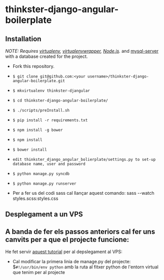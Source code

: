 # thinkster-django-angular-boilerplate

## Installation

*NOTE: Requires [virtualenv](http://virtualenv.readthedocs.org/en/latest/),
[virtualenvwrapper](http://virtualenvwrapper.readthedocs.org/en/latest/),
[Node.js](http://nodejs.org/).* and [mysql-server](https://dev.mysql.com/doc/refman/5.7/en/linux-installation.html) with a database created for the project.

* Fork this repository.
* `$ git clone git@github.com:<your username>/thinkster-django-angular-boilerplate.git`
* `$ mkvirtualenv thinkster-djangular`
* `$ cd thinkster-django-angular-boilerplate/`
* `$ ./scripts/preInstall.sh`
* `$ pip install -r requirements.txt`
* `$ npm install -g bower`
* `$ npm install`
* `$ bower install`
* `edit thinkster_django_angular_bolierplate/settings.py to set-up database name, user and password`
* `$ python manage.py syncdb`
* `$ python manage.py runserver`

* Per a fer us del codi sass cal llançar aquest comando:
sass --watch styles.scss:styles.css

## Desplegament a un VPS

## A banda de fer els passos anteriors cal fer uns canvits per a que el projecte funcione:

He fet servir [aquest tutorial](https://pythoniza.me/deploy-de-proyectos-django-en-vps-con-linux-ubuntudebian/) per al depslegament al VPS:

* Cal modificar la primera linia de manage.py del projecte: $`#!/usr/bin/env python` amb la ruta al fitxer python de l'entorn virtual que tenim per al projecte